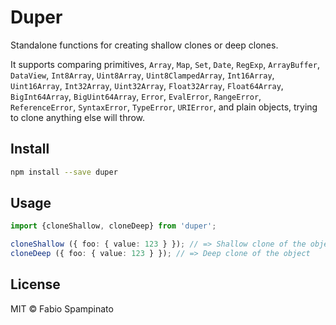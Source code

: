 # Duper

Standalone functions for creating shallow clones or deep clones.

It supports comparing primitives, `Array`, `Map`, `Set`, `Date`, `RegExp`, `ArrayBuffer`, `DataView`, `Int8Array`, `Uint8Array`, `Uint8ClampedArray`, `Int16Array`, `Uint16Array`, `Int32Array`, `Uint32Array`, `Float32Array`, `Float64Array`, `BigInt64Array`, `BigUint64Array`, `Error`, `EvalError`, `RangeError`, `ReferenceError`, `SyntaxError`, `TypeError`, `URIError`, and plain objects, trying to clone anything else will throw.

## Install

```sh
npm install --save duper
```

## Usage

```ts
import {cloneShallow, cloneDeep} from 'duper';

cloneShallow ({ foo: { value: 123 } }); // => Shallow clone of the object
cloneDeep ({ foo: { value: 123 } }); // => Deep clone of the object
```

## License

MIT © Fabio Spampinato
